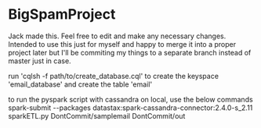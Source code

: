 # BigSpamProject
Jack made this. Feel free to edit and make any necessary changes. Intended to use this just for myself and happy to merge it into a proper project later but I'll be commiting my things to a separate branch instead of master just in case. 

run 'cqlsh -f path/to/create_database.cql' to create the keyspace 'email_database' and create the table 'email'

to run the pyspark script with cassandra on local, use the below commands
spark-submit --packages datastax:spark-cassandra-connector:2.4.0-s_2.11 sparkETL.py DontCommit/samplemail DontCommit/out